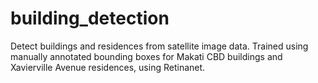 # building_detection
Detect buildings and residences from satellite image data. Trained using manually annotated bounding boxes for Makati CBD buildings and Xavierville Avenue residences, using Retinanet.
